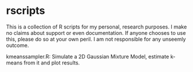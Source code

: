 rscripts
========

This is a collection of R scripts for my personal, research purposes. I make no claims about support or even documentation. If anyone chooses to use this, please do so at your own peril. I am not responsible for any unseemly outcome.


kmeanssampler.R: Simulate a 2D Gaussian Mixture Model, estimate k-means from it and plot results.
